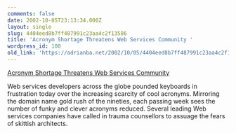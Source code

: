 ```yaml
---
comments: false
date: 2002-10-05T23:13:34.000Z
layout: single
slug: 4404eed8b7ff487991c23aa4c2f13586
title: 'Acronym Shortage Threatens Web Services Community '
wordpress_id: 100
old_link: 'https://adrianba.net/2002/10/05/4404eed8b7ff487991c23aa4c2f13586/'
---
```

[Acronym
Shortage Threatens Web Services Community](http://www.webservile.com/stories/acronym.htm)

Web services developers across the globe pounded keyboards in
frustration today over the increasing scarcity of cool acronyms.
Mirroring the domain name gold rush of the nineties, each passing
week sees the number of funky and clever acronyms reduced. Several
leading Web services companies have called in trauma counsellors to
assuage the fears of skittish architects.
